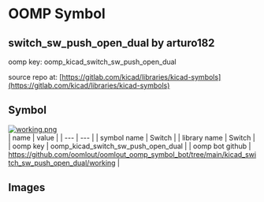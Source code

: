 # OOMP Symbol  
## switch_sw_push_open_dual  by arturo182  
  
oomp key: oomp_kicad_switch_sw_push_open_dual  
  
source repo at: [https://gitlab.com/kicad/libraries/kicad-symbols](https://gitlab.com/kicad/libraries/kicad-symbols)  
## Symbol  
  
[![working.png](working_600.png)](working.png)  
| name | value | 
| --- | --- | 
| symbol name | Switch | 
| library name | Switch | 
| oomp key | oomp_kicad_switch_sw_push_open_dual | 
| oomp bot github | https://github.com/oomlout/oomlout_oomp_symbol_bot/tree/main/kicad_switch_sw_push_open_dual/working | 
## Images  
